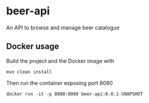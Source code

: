 # beer-api
An API to browse and manage beer catalogue

## Docker usage
Build the project and the Docker image with
```
mvn clean install
```
Then run the container exposing port 8080
```
docker run -it -p 8080:8080 beer-api:0.0.1-SNAPSHOT
